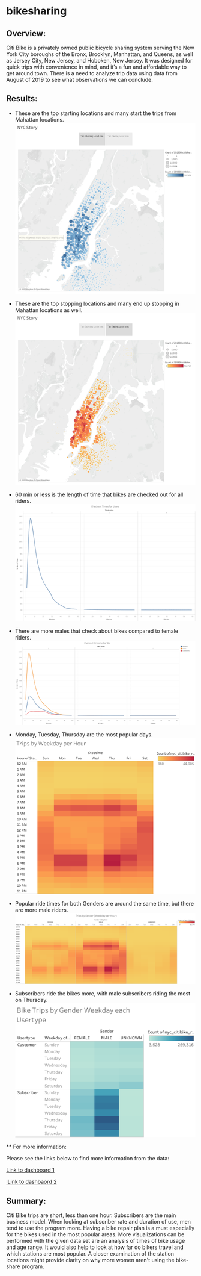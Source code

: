 # bikesharing

## Overview:

Citi Bike is a privately owned public bicycle sharing system serving the New York City boroughs of the Bronx, Brooklyn, Manhattan, and Queens, as well as Jersey City, New Jersey, and Hoboken, New Jersey.  It was designed for quick trips with convenience in mind, and it’s a fun and affordable way to get around town.  There is a need to analyze trip data using data from August of 2019 to see what observations we can conclude.

## Results:

* These are the top starting locations and many start the trips from Mahattan locations.
![This is an image](https://github.com/paveenB/bikesharing/blob/main/Images/Story%201.png)

* These are the top stopping locations and many end up stopping in Mahattan locations as well.
![This is an image](https://github.com/paveenB/bikesharing/blob/main/Images/Story%201%20(1).png)

* 60 min or less is the length of time that bikes are checked out for all riders.
![This is an image](https://github.com/paveenB/bikesharing/blob/main/Images/Bikes%20Checked%20Out%20All.png)

* There are more males that check about bikes compared to female riders.
![This is an image](https://github.com/paveenB/bikesharing/blob/main/Images/Bikes%20Checked%20Out%20Gender.png)

* Monday, Tuesday, Thursday are the most popular days.
![This is an image](https://github.com/paveenB/bikesharing/blob/main/Images/Trips%20by%20Weekday%20each%20hour.png)

* Popular ride times for both Genders are around the same time, but there are more male riders.
![This is an image](https://github.com/paveenB/bikesharing/blob/main/Images/Trips%20by%20Gender%20Weekday%20each%20Hour.png)

* Subscribers ride the bikes more, with male subscribers riding the most on Thursday.
![This is an image](https://github.com/paveenB/bikesharing/blob/main/Images/Bike%20Trips%20by%20Gender%20Weekday%20each%20Usertype.png)

** For more information:

Please see the links below to find more information from the data:

[Link to dashboard 1](https://public.tableau.com/views/NYC_Bike_16490795824860/Story1?:language=en-US&:display_count=n&:origin=viz_share_link)

[lLink to dashbaord 2](https://public.tableau.com/views/NYC_Bike_Challenge_16491955218010/BikesCheckedOutAll?:language=en-US&:display_count=n&:origin=viz_share_link)

## Summary:

Citi Bike trips are short, less than one hour. Subscribers are the main business model. When looking at subscriber rate and duration of use, men tend to use the program more. Having a bike repair plan is a must especially for the bikes used in the most popular areas. More visualizations can be performed with the given data set are an analysis of times of bike usage and age range. It would also help to look at how far do bikers travel and which stations are most popular. A closer examination of the station locations might provide clarity on why more women aren't using the bike-share program.
